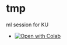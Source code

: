 # tmp
ml session for KU


- [![Open with Colab](https://colab.research.google.com/assets/colab-badge.svg)](https://colab.research.google.com/github/shun0109/tmp/blob/master/lec.ipynb)
